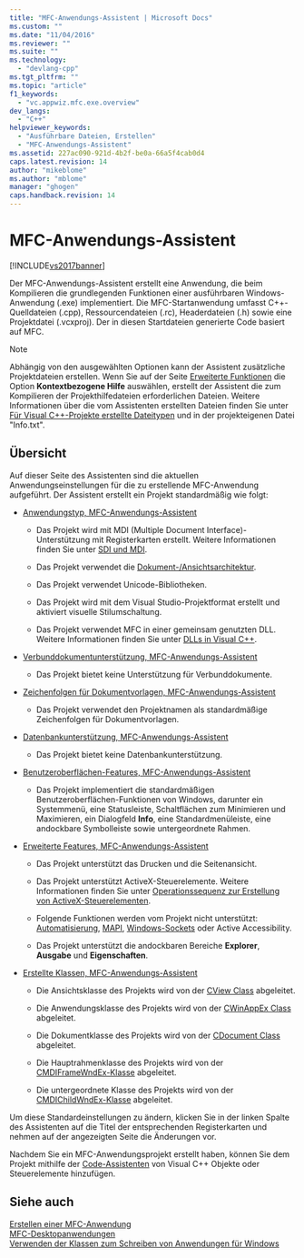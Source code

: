 ```yaml
---
title: "MFC-Anwendungs-Assistent | Microsoft Docs"
ms.custom: ""
ms.date: "11/04/2016"
ms.reviewer: ""
ms.suite: ""
ms.technology: 
  - "devlang-cpp"
ms.tgt_pltfrm: ""
ms.topic: "article"
f1_keywords: 
  - "vc.appwiz.mfc.exe.overview"
dev_langs: 
  - "C++"
helpviewer_keywords: 
  - "Ausführbare Dateien, Erstellen"
  - "MFC-Anwendungs-Assistent"
ms.assetid: 227ac090-921d-4b2f-be0a-66a5f4cab0d4
caps.latest.revision: 14
author: "mikeblome"
ms.author: "mblome"
manager: "ghogen"
caps.handback.revision: 14
---
```

# MFC-Anwendungs-Assistent
[!INCLUDE[vs2017banner](../../assembler/inline/includes/vs2017banner.md)]

Der MFC\-Anwendungs\-Assistent erstellt eine Anwendung, die beim Kompilieren die grundlegenden Funktionen einer ausführbaren Windows\-Anwendung \(.exe\) implementiert.  Die MFC\-Startanwendung umfasst C\+\+\-Quelldateien \(.cpp\), Ressourcendateien \(.rc\), Headerdateien \(.h\) sowie eine Projektdatei \(.vcxproj\).  Der in diesen Startdateien generierte Code basiert auf MFC.  
  
> [!NOTE]
>  Abhängig von den ausgewählten Optionen kann der Assistent zusätzliche Projektdateien erstellen.  Wenn Sie auf der Seite [Erweiterte Funktionen](../../mfc/reference/advanced-features-mfc-application-wizard.md) die Option **Kontextbezogene Hilfe** auswählen, erstellt der Assistent die zum Kompilieren der Projekthilfedateien erforderlichen Dateien.  Weitere Informationen über die vom Assistenten erstellten Dateien finden Sie unter [Für Visual C\+\+\-Projekte erstellte Dateitypen](../../ide/file-types-created-for-visual-cpp-projects.md) und in der projekteigenen Datei "Info.txt".  
  
## Übersicht  
 Auf dieser Seite des Assistenten sind die aktuellen Anwendungseinstellungen für die zu erstellende MFC\-Anwendung aufgeführt.  Der Assistent erstellt ein Projekt standardmäßig wie folgt:  
  
-   [Anwendungstyp, MFC\-Anwendungs\-Assistent](../../mfc/reference/application-type-mfc-application-wizard.md)  
  
    -   Das Projekt wird mit MDI \(Multiple Document Interface\)\-Unterstützung mit Registerkarten erstellt.  Weitere Informationen finden Sie unter [SDI und MDI](../../mfc/sdi-and-mdi.md).  
  
    -   Das Projekt verwendet die [Dokument\-\/Ansichtsarchitektur](../../mfc/document-view-architecture.md).  
  
    -   Das Projekt verwendet Unicode\-Bibliotheken.  
  
    -   Das Projekt wird mit dem Visual Studio\-Projektformat erstellt und aktiviert visuelle Stilumschaltung.  
  
    -   Das Projekt verwendet MFC in einer gemeinsam genutzten DLL.  Weitere Informationen finden Sie unter [DLLs in Visual C\+\+](../../build/dlls-in-visual-cpp.md).  
  
-   [Verbunddokumentunterstützung, MFC\-Anwendungs\-Assistent](../../mfc/reference/compound-document-support-mfc-application-wizard.md)  
  
    -   Das Projekt bietet keine Unterstützung für Verbunddokumente.  
  
-   [Zeichenfolgen für Dokumentvorlagen, MFC\-Anwendungs\-Assistent](../../mfc/reference/document-template-strings-mfc-application-wizard.md)  
  
    -   Das Projekt verwendet den Projektnamen als standardmäßige Zeichenfolgen für Dokumentvorlagen.  
  
-   [Datenbankunterstützung, MFC\-Anwendungs\-Assistent](../../mfc/reference/database-support-mfc-application-wizard.md)  
  
    -   Das Projekt bietet keine Datenbankunterstützung.  
  
-   [Benutzeroberflächen\-Features, MFC\-Anwendungs\-Assistent](../../mfc/reference/user-interface-features-mfc-application-wizard.md)  
  
    -   Das Projekt implementiert die standardmäßigen Benutzeroberflächen\-Funktionen von Windows, darunter ein Systemmenü, eine Statusleiste, Schaltflächen zum Minimieren und Maximieren, ein Dialogfeld **Info**, eine Standardmenüleiste, eine andockbare Symbolleiste sowie untergeordnete Rahmen.  
  
-   [Erweiterte Features, MFC\-Anwendungs\-Assistent](../../mfc/reference/advanced-features-mfc-application-wizard.md)  
  
    -   Das Projekt unterstützt das Drucken und die Seitenansicht.  
  
    -   Das Projekt unterstützt ActiveX\-Steuerelemente.  Weitere Informationen finden Sie unter [Operationssequenz zur Erstellung von ActiveX\-Steuerelementen](../../mfc/sequence-of-operations-for-creating-activex-controls.md).  
  
    -   Folgende Funktionen werden vom Projekt nicht unterstützt: [Automatisierung](../../mfc/automation.md), [MAPI](../../mfc/mapi-support-in-mfc.md), [Windows\-Sockets](../../mfc/windows-sockets-in-mfc.md) oder Active Accessibility.  
  
    -   Das Projekt unterstützt die andockbaren Bereiche **Explorer**, **Ausgabe** und **Eigenschaften**.  
  
-   [Erstellte Klassen, MFC\-Anwendungs\-Assistent](../../mfc/reference/generated-classes-mfc-application-wizard.md)  
  
    -   Die Ansichtsklasse des Projekts wird von der [CView Class](../../mfc/reference/cview-class.md) abgeleitet.  
  
    -   Die Anwendungsklasse des Projekts wird von der [CWinAppEx Class](../../mfc/reference/cwinappex-class.md) abgeleitet.  
  
    -   Die Dokumentklasse des Projekts wird von der [CDocument Class](../../mfc/reference/cdocument-class.md) abgeleitet.  
  
    -   Die Hauptrahmenklasse des Projekts wird von der [CMDIFrameWndEx\-Klasse](../../mfc/reference/cmdiframewndex-class.md) abgeleitet.  
  
    -   Die untergeordnete Klasse des Projekts wird von der [CMDIChildWndEx\-Klasse](../../mfc/reference/cmdichildwndex-class.md) abgeleitet.  
  
 Um diese Standardeinstellungen zu ändern, klicken Sie in der linken Spalte des Assistenten auf die Titel der entsprechenden Registerkarten und nehmen auf der angezeigten Seite die Änderungen vor.  
  
 Nachdem Sie ein MFC\-Anwendungsprojekt erstellt haben, können Sie dem Projekt mithilfe der [Code\-Assistenten](../../ide/adding-functionality-with-code-wizards-cpp.md) von Visual C\+\+ Objekte oder Steuerelemente hinzufügen.  
  
## Siehe auch  
 [Erstellen einer MFC\-Anwendung](../../mfc/reference/creating-an-mfc-application.md)   
 [MFC\-Desktopanwendungen](../../mfc/mfc-desktop-applications.md)   
 [Verwenden der Klassen zum Schreiben von Anwendungen für Windows](../../mfc/using-the-classes-to-write-applications-for-windows.md)